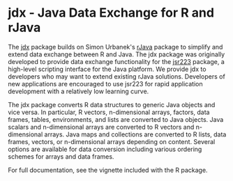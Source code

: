 # jdx - Java Data Exchange for R and rJava

The [jdx](https://cran.r-project.org/package=jdx) package builds on Simon Urbanek's [rJava](https://cran.r-project.org/package=rJava) package to simplify and extend data exchange between R and Java. The jdx package was originally developed to provide data exchange functionality for the [jsr223](https://cran.r-project.org/package=jsr223) package, a high-level scripting interface for the Java platform. We provide jdx to developers who may want to extend existing rJava solutions. Developers of new applications are encouraged to use jsr223 for rapid application development with a relatively low learning curve.

The jdx package converts R data structures to generic Java objects and vice versa. In particular, R vectors, n-dimensional arrays, factors, data frames, tables, environments, and lists are converted to Java objects. Java scalars and n-dimensional arrays are converted to R vectors and n-dimensional arrays. Java maps and collections are converted to R lists, data frames, vectors, or n-dimensional arrays depending on content. Several options are available for data conversion including various ordering schemes for arrays and data frames.

For full documentation, see the vignette included with the R package.

